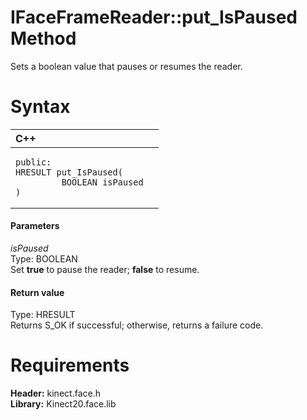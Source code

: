 IFaceFrameReader::put\_IsPaused Method  
======================================  

Sets a boolean value that pauses or resumes the reader. <span id="syntaxSection"></span>

Syntax  
======  

<table>
<colgroup>
<col width="100%" />
</colgroup>
<thead>
<tr class="header">
<th align="left">C++</th>
</tr>
</thead>
<tbody>
<tr class="odd">
<td align="left"><pre><code>public:  
HRESULT put_IsPaused(  
         BOOLEAN isPaused  
)</code></pre></td>
</tr>
</tbody>
</table>

<span id="ID4EG"></span>
#### Parameters  

*isPaused*    
Type: BOOLEAN  
 Set **true** to pause the reader; **false** to resume.  

<span id="ID4EP"></span>
#### Return value  

Type: HRESULT  
Returns S\_OK if successful; otherwise, returns a failure code.  

<span id="requirements"></span>

Requirements  
============  

**Header:** kinect.face.h  
**Library:** Kinect20.face.lib  



<!--Please do not edit the data in the comment block below.-->
<!--
TOCTitle : put_IsPaused Method
RLTitle : IFaceFrameReader::put_IsPaused Method
KeywordK : put_IsPaused method
KeywordK : IFaceFrameReader::put_IsPaused method
KeywordF : IFaceFrameReader::put_IsPaused
KeywordF : put_IsPaused
KeywordF : Microsoft.Kinect.face.IFaceFrameReader.put_IsPaused(BOOLEAN)
KeywordA : M:Microsoft.Kinect.face.IFaceFrameReader.put_IsPaused(BOOLEAN)
AssetID : M:Microsoft.Kinect.face.IFaceFrameReader.put_IsPaused(BOOLEAN)
Locale : en-us
CommunityContent : 1
APIType : Managed
APILocation : 
APIName : Microsoft.Kinect.face.IFaceFrameReader::put_IsPaused
TargetOS : Windows
TopicType : kbSyntax
DevLang : C++
DocSet : K4Wv2
ProjType : K4Wv2Proj
Technology : Kinect for Windows
Product : Kinect for Windows SDK v2
productversion : 20
-->
